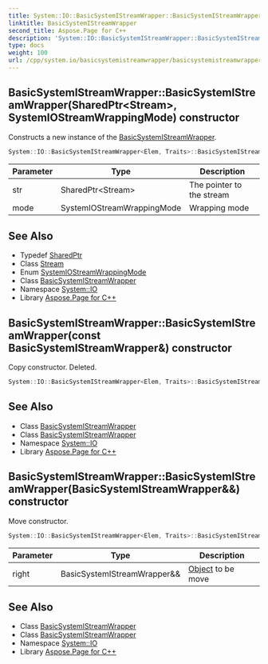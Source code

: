 ```yaml
---
title: System::IO::BasicSystemIStreamWrapper::BasicSystemIStreamWrapper constructor
linktitle: BasicSystemIStreamWrapper
second_title: Aspose.Page for C++
description: 'System::IO::BasicSystemIStreamWrapper::BasicSystemIStreamWrapper constructor. Constructs a new instance of the BasicSystemIStreamWrapper in C++.'
type: docs
weight: 100
url: /cpp/system.io/basicsystemistreamwrapper/basicsystemistreamwrapper/
---
```

## BasicSystemIStreamWrapper::BasicSystemIStreamWrapper(SharedPtr\<Stream\>, SystemIOStreamWrappingMode) constructor


Constructs a new instance of the [BasicSystemIStreamWrapper](../).

```cpp
System::IO::BasicSystemIStreamWrapper<Elem, Traits>::BasicSystemIStreamWrapper(SharedPtr<Stream> str, SystemIOStreamWrappingMode mode=SystemIOStreamWrappingMode::Binary)
```


| Parameter | Type | Description |
| --- | --- | --- |
| str | SharedPtr\<Stream\> | The pointer to the stream |
| mode | SystemIOStreamWrappingMode | Wrapping mode |

## See Also

* Typedef [SharedPtr](../../../system/sharedptr/)
* Class [Stream](../../stream/)
* Enum [SystemIOStreamWrappingMode](../../systemiostreamwrappingmode/)
* Class [BasicSystemIStreamWrapper](../)
* Namespace [System::IO](../../)
* Library [Aspose.Page for C++](../../../)
## BasicSystemIStreamWrapper::BasicSystemIStreamWrapper(const BasicSystemIStreamWrapper\&) constructor


Copy constructor. Deleted.

```cpp
System::IO::BasicSystemIStreamWrapper<Elem, Traits>::BasicSystemIStreamWrapper(const BasicSystemIStreamWrapper &)=delete
```

## See Also

* Class [BasicSystemIStreamWrapper](../)
* Class [BasicSystemIStreamWrapper](../)
* Namespace [System::IO](../../)
* Library [Aspose.Page for C++](../../../)
## BasicSystemIStreamWrapper::BasicSystemIStreamWrapper(BasicSystemIStreamWrapper\&&) constructor


Move constructor.

```cpp
System::IO::BasicSystemIStreamWrapper<Elem, Traits>::BasicSystemIStreamWrapper(BasicSystemIStreamWrapper &&right) noexcept
```


| Parameter | Type | Description |
| --- | --- | --- |
| right | BasicSystemIStreamWrapper\&& | [Object](../../../system/object/) to be move |

## See Also

* Class [BasicSystemIStreamWrapper](../)
* Class [BasicSystemIStreamWrapper](../)
* Namespace [System::IO](../../)
* Library [Aspose.Page for C++](../../../)
